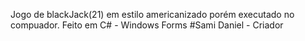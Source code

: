 Jogo de blackJack(21) em estilo americanizado porém executado no compuador.
Feito em C# - Windows Forms
#Sami Daniel - Criador

